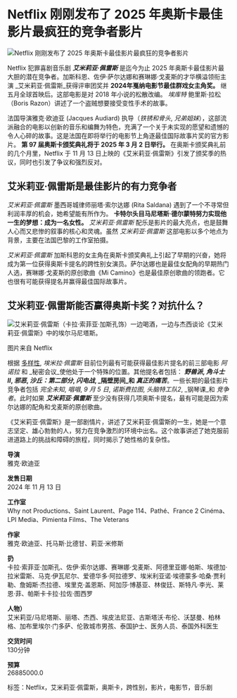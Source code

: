 # Netflix 刚刚发布了 2025 年奥斯卡最佳影片最疯狂的竞争者影片

![Netflix 刚刚发布了 2025 年奥斯卡最佳影片最疯狂的竞争者影片](https://static1.srcdn.com/wordpress/wp-content/uploads/2024/11/emilia-p-rez-14.jpg)

Netflix 犯罪喜剧音乐剧 **_艾米莉亚·佩雷斯_** 是迄今为止 2025 年奥斯卡最佳影片最大胆的潜在竞争者。加斯科恩、佐伊·萨尔达娜和赛琳娜·戈麦斯的才华横溢领衔主演 _艾米莉亚·佩雷斯_获得评审团奖并 **2024年戛纳电影节最佳群戏女主角奖。** 继五月全球首映后。这部电影是对 2018 年小说的松散改编。 _埃库特_ 鲍里斯·拉松（Boris Razon）讲述了一个盗贼想要接受变性手术的故事。

法国导演雅克·欧迪亚 (Jacques Audiard) 执导（_铁锈和骨头_, _兄弟姐妹_），这部流派融合的电影以创新的音乐和编舞为特色，充满了一个关于未实现的愿望和遗憾的令人心碎的故事。这是法国在即将举行的电影节上角逐最佳国际故事片奖的官方影片。 **第 97 届奥斯卡颁奖典礼将于 2025 年 3 月 2 日举行。** 在奥斯卡颁奖典礼前的几个月里，Netflix 于 11 月 13 日上映的《艾米莉亚·佩雷斯》引发了颁奖季的热议，同时也引发了争议和强烈反对。

## 艾米莉亚·佩雷斯是最佳影片的有力竞争者

_艾米莉亚·佩雷斯_ 墨西哥城律师丽塔·索尔达娜 (Rita Saldana) 遇到了一个不寻常但利润丰厚的机会，她希望能有所作为。 **卡特尔头目马尼塔斯·德尔蒙特努力实现他一生的梦想：成为一名女性。** _艾米莉亚·佩雷斯_ 配乐是影片的最大亮点，也是鼓舞人心而又悲惨的叙事的核心和灵魂。虽然 _艾米莉亚·佩雷斯_ 这部电影以多个地点为背景，主要在法国巴黎的工作室拍摄。

_艾米莉亚·佩雷斯_ 加斯科恩的女主角在奥斯卡颁奖典礼上引起了早期的兴奋，她将成为第一位获得奥斯卡提名的跨性别女演员。萨尔达娜也是最佳女配角的早期热门人选，赛琳娜·戈麦斯的原创歌曲《Mi Camino》也是最佳原创歌曲的领跑者。它也很有可能获得提名并赢得最佳国际故事片。

## 艾米莉亚·佩雷斯能否赢得奥斯卡奖？对抗什么？

![艾米莉亚·佩雷斯（卡拉·索菲亚·加斯孔饰）一边喝酒，一边与杰西谈论《艾米莉亚·佩雷斯》中的埃尔马尼塔斯。](https://static1.srcdn.com/wordpress/wp-content/uploads/2024/11/emilia-perez-40.jpg)

图片来自 Netflix

根据 [多样性](https://variety.com/lists/2025-oscars-best-picture-predictions/1236048271/), _埃米拉·佩雷斯_ 目前位列最有可能获得最佳影片提名的前三部电影 _阿诺拉_ 和 _秘密会议_使他处于一个特殊的位置。其他提名者包括： **_野兽派_, _角斗士II_, _邪恶_, _沙丘：第二部分_, _闪电战_, _隔壁房间_和 _真正的痛苦_**。一些长期的最佳影片竞争者包括 _完全未知_, _唱唱_, _9 月 5 日_, _诺斯费拉图_, _头脑特工队2_, _钢琴课_和 _竞争者_。此时如果 **_艾米莉亚·佩雷斯_** 至少没有获得几项奥斯卡提名，最有可能是因为索尔达娜的配角和戈麦斯的原创歌曲。

《艾米莉亚·佩雷斯》是一部剧情片，讲述了艾米莉亚·佩雷斯的一生，她是一个意志坚定、雄心勃勃的人，努力在竞争激烈的环境中出名。这个故事讲述了她克服前进道路上的挑战和障碍的旅程，同时揭示了她性格的复杂性。

**导演**  
雅克·欧迪亚

**发售日期**  
2024 年 11 月 13 日

**工作室**  
Why not Productions、Saint Laurent、Page 114、Pathé、France 2 Cinéma、LPI Media、Pimienta Films、The Veterans

**作家**  
雅克·欧迪亚、托马斯·比德甘、莉亚·米修斯

**扔**  
卡拉·索菲亚·加斯孔、佐伊·索尔达娜、赛琳娜·戈麦斯、阿德里亚娜·帕斯、埃德加·拉米雷斯、马克·伊瓦尼尔、爱德华多·阿拉德罗、埃米利亚诺·埃德蒙多·哈桑·贾利勒、詹姆斯·杰拉德、埃里克·盖恩斯、阿加莎·博基亚、林俊廷、斯特凡·李光、莱恩·菲、帕斯卡卡拉·拉佐·图西罗

**人物）**  
艾米莉亚/马尼塔斯、丽塔、杰西、埃皮法尼亚、古斯塔沃·布伦、沃瑟曼、柏林格、加布里埃尔·门多萨、伦敦城市男孩、泰国护士、医务人员、泰国外科医生

**交货时间**  
130分钟

**预算**  
26885000.0

标签：Netflix，艾米莉亚·佩雷斯，奥斯卡，跨性别，影片，电影节，音乐剧